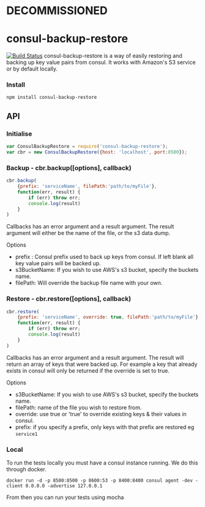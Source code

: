 # DECOMMISSIONED

# consul-backup-restore
[![Build Status](https://travis-ci.org/localz/consul-backup-restore.svg?branch=master)](https://travis-ci.org/localz/consul-backup-restore)
consul-backup-restore is a way of easily restoring and backing up key value pairs from consul.
It works with Amazon's S3 service or by default locally.

### Install
```
npm install consul-backup-restore
```

## API

### Initialise
``` javascript
var ConsulBackupRestore = require('consul-backup-restore');
var cbr = new ConsulBackupRestore({host: 'localhost', port:8500});
```

### Backup - cbr.backup([options], callback)
``` javascript
cbr.backup(
    {prefix: 'serviceName', filePath:'path/to/myFile'},
    function(err, result) {
        if (err) throw err;
        console.log(result)
    }
)
```
Callbacks has an error argument and a result argument. The result argument will either be the name of the file, or the s3 data dump.

Options
* prefix : Consul prefix used to back up keys from consul. If left blank all key value pairs will be backed up.
* s3BucketName: If you wish to use AWS's s3 bucket, specify the buckets name.
* filePath: Will override the backup file name with your own.

### Restore - cbr.restore([options], callback)
``` javascript
cbr.restore(
    {prefix: 'serviceName', override: true, filePath:'path/to/myFile'},
    function(err, result) {
        if (err) throw err;
        console.log(result)
    }    
)
```
Callbacks has an error argument and a result argument. The result will return an array of keys that were backed up. For example a key that already exists in consul will only be returned if the override is set to true.

Options
* s3BucketName: If you wish to use AWS's s3 bucket, specify the buckets name.
* filePath: name of the file you wish to restore from.
* override: use true or 'true' to override existing keys & their values in consul.
* prefix: if you specify a prefix, only keys with that prefix are restored eg `service1`


### Local
To run the tests locally you must have a consul instance running. We do this through docker.
```
docker run -d -p 8500:8500 -p 8600:53 -p 8400:8400 consul agent -dev -client 0.0.0.0 -advertise 127.0.0.1
```
From then you can run your tests using mocha
